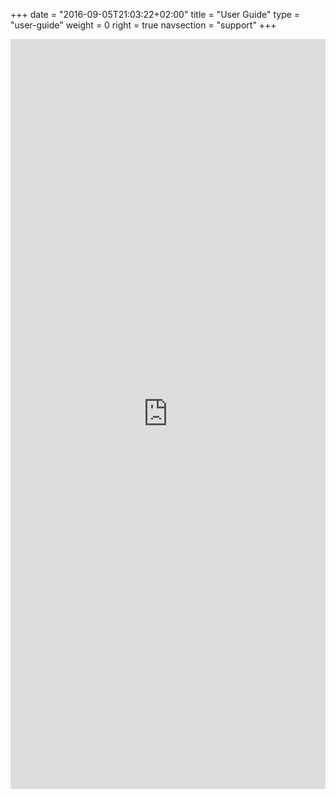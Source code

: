 +++
date = "2016-09-05T21:03:22+02:00"
title = "User Guide"
type = "user-guide"
weight = 0
right = true
navsection = "support"
+++

<embed type="application/pdf" width="100%" height="1200px" src="http://cznic.dl.osdn.jp/storage/g/m/ma/manjaro/Manjaro-User-Guide.pdf"></embed>